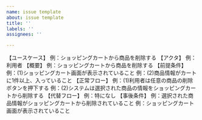 ```yaml
---
name: issue template
about: issue template
title: ''
labels: ''
assignees: ''

---
```


【ユースケース】
例：ショッピングカートから商品を削除する
【アクタ】
例：利用者
【概要】
例：ショッピングカートから商品を削除する
【前提条件】
例：(1)ショッピングカート画面が表示されていること
例：(2)商品情報がカートに1件以上、入っていること
【正常フロー】
例：(1)利用者は任意の商品の削除ボタンを押下する
例：(2)システムは選択された商品の情報をショッピングカートから削除する
【代替フロー】
例：特になし
【事後条件】
例：選択された商品情報がショッピングカートから削除されていること
例：ショッピングカート画面が表示されていること
